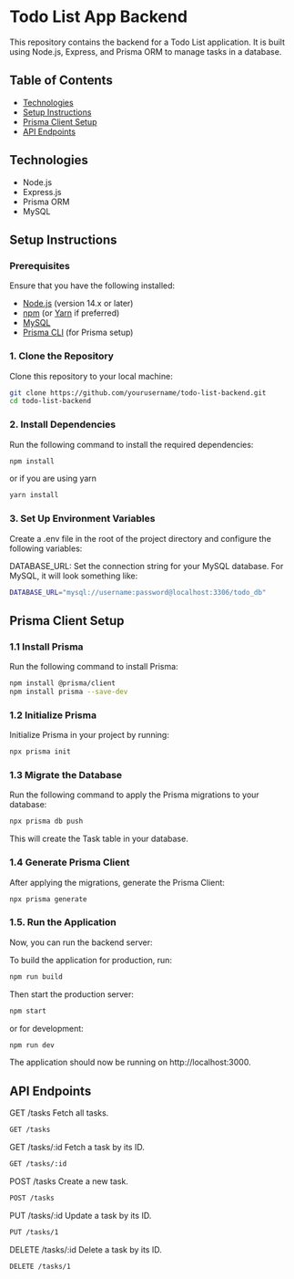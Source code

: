 # Todo List App Backend

This repository contains the backend for a Todo List application. It is built using Node.js, Express, and Prisma ORM to manage tasks in a database.

## Table of Contents
- [Technologies](#technologies)
- [Setup Instructions](#setup-instructions)
- [Prisma Client Setup](#prisma-client-setup)
- [API Endpoints](#api-endpoints)

## Technologies

- Node.js
- Express.js
- Prisma ORM
- MySQL

## Setup Instructions

### Prerequisites

Ensure that you have the following installed:

- [Node.js](https://nodejs.org/) (version 14.x or later)
- [npm](https://www.npmjs.com/) (or [Yarn](https://yarnpkg.com/) if preferred)
- [MySQL](https://www.mysql.com/) 
- [Prisma CLI](https://www.prisma.io/docs/getting-started/setup-prisma/start-from-scratch) (for Prisma setup)

### 1. Clone the Repository

Clone this repository to your local machine:

```bash
git clone https://github.com/yourusername/todo-list-backend.git
cd todo-list-backend
```


### 2. Install Dependencies
Run the following command to install the required dependencies:

```bash
npm install
```

or if you are using yarn

```bash
yarn install
```
### 3. Set Up Environment Variables
Create a .env file in the root of the project directory and configure the following variables:

DATABASE_URL: Set the connection string for your MySQL database. For MySQL, it will look something like:
```bash
DATABASE_URL="mysql://username:password@localhost:3306/todo_db"
```

## Prisma Client Setup
### 1.1 Install Prisma
Run the following command to install Prisma:

```bash
npm install @prisma/client
npm install prisma --save-dev
```

### 1.2 Initialize Prisma
Initialize Prisma in your project by running:

``` bash
npx prisma init
```

### 1.3 Migrate the Database
Run the following command to apply the Prisma migrations to your database:

```bash
npx prisma db push
```
This will create the Task table in your database.

### 1.4 Generate Prisma Client
After applying the migrations, generate the Prisma Client:

```bash
npx prisma generate
```

### 1.5. Run the Application
Now, you can run the backend server:

To build the application for production, run:

```bash
npm run build
```

Then start the production server:

```bash
npm start
```

or for development:
```bash
npm run dev
```
The application should now be running on http://localhost:3000.

## API Endpoints
GET /tasks
Fetch all tasks.

```bash
GET /tasks
```

GET /tasks/:id
Fetch a task by its ID.

```bash
GET /tasks/:id
```

POST /tasks
Create a new task.

```bash
POST /tasks
```

PUT /tasks/:id
Update a task by its ID.

```bash
PUT /tasks/1
```

DELETE /tasks/:id
Delete a task by its ID.

```bash
DELETE /tasks/1
```

